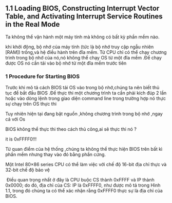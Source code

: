 ## 1.1 Loading BIOS, Constructing Interrupt Vector Table, and Activating Interrupt Service Routines in the Real Mode

Ta không thể vận hành một máy tính mà không có bất kỳ phần mềm nào.

khi khởi động, bộ nhớ của máy tính (tức là bộ nhớ truy cập ngẫu nhiên [RAM]) trống,và hệ điều hành trên đĩa mềm.
Từ CPU chỉ có thể chạy chương trình trong bộ nhớ của nó,nó không thể chạy OS từ một đĩa mềm .Để chạy được OS nó cần tải vào bộ nhớ từ một đĩa mềm trước tiên

### 1 Procedure for Starting BIOS
Trước khi mô tả cách BIOS tải OS vào trong bộ nhớ,chúng ta nên biết thủ tục để bắt đầu BIOS .Để thực thi một chương trình ta cần phải kích đúp 2 lần 
hoặc vào dòng lệnh trong giao diện  command line trong trường hợp nó thực sự chạy trên OS thực thi

Tuy nhiên hiện tại đang bật nguồn ,không chương trình trong bộ nhớ ,ngay cả với Os


BIOS không thể thực thi theo cách thủ công,ai sẽ thực thi nó ?

it is  0xFFFF0!!!

Từ quan điểm của hệ thống ,chúng ta không thể thực hiện BIOS trên bất kì phần mềm nhưng thay vào đó bằng phần cứng.

Một  Intel 80×86 series CPU có thể làm việc với chế độ  16-bit địa chỉ thực và 32-bit chế độ bảo vệ

![]()
Điều quan trọng nhất ở đây là CPU buộc CS thành 0xFFFF và
IP thành 0x0000; do đó, địa chỉ của CS: IP là 0xFFFF0, như được mô tả trong Hình 1.1, trong đó
chúng ta có thể xác nhận rằng 0xFFFF0 thực sự là địa chỉ của BIOS.

